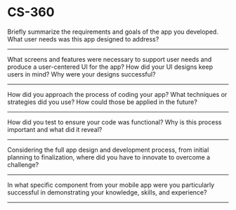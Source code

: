 # CS-360

Briefly summarize the requirements and goals of the app you developed. What user needs was this app designed to address?
****

What screens and features were necessary to support user needs and produce a user-centered UI for the app? How did your UI designs keep users in mind? Why were your designs successful?
****

How did you approach the process of coding your app? What techniques or strategies did you use? How could those be applied in the future?
****

How did you test to ensure your code was functional? Why is this process important and what did it reveal?
****

Considering the full app design and development process, from initial planning to finalization, where did you have to innovate to overcome a challenge?
****

In what specific component from your mobile app were you particularly successful in demonstrating your knowledge, skills, and experience?
****
